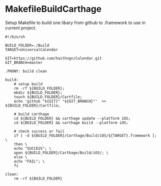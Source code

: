 # MakefileBuildCarthage
Setup Makefile to build one libary from github to .framework to use in current project.

```shell
#!/bin/sh

BUILD_FOLDER=./Build
TARGET=UniversalCalendar

GIT=https://github.com/haithngn/Calendar.git
GIT_BRANCH=master

.PHONY: build clean

build:
	# setup build
	rm -rf ${BUILD_FOLDER};
	mkdir ${BUILD_FOLDER};
	touch ${BUILD_FOLDER}/Cartfile;
	echo 'github "${GIT}" "${GIT_BRANCH}"'  >> ${BUILD_FOLDER}/Cartfile;
	
	# build carthage
	cd ${BUILD_FOLDER} && carthage update --platform iOS;
	cd ${BUILD_FOLDER} && carthage build --platform iOS;
	
	# check success or fail
	if [ -d ${BUILD_FOLDER}/Carthage/Build/iOS/${TARGET}.framework ]; \
	then \
	echo "SUCCESS"; \
	open ${BUILD_FOLDER}/Carthage/Build/iOS/; \
	else \
	echo "FAIL"; \
	fi

clean:
	rm -rf ${BUILD_FOLDER}
```
